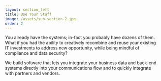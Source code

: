 ```yaml
---
layout: section_left
title: Use Your Stuff
image: /assets/sub-section-2.jpg
order: 2
---
```

You already have the systems; in-fact you probably have dozens of them. What if you had the ability to creatively recombine and reuse your existing IT investments to address new opportunity, while being mindful of compliance and data security?

We build software that lets you integrate your business data and back-end systems directly into your communications flow and to quickly integrate with partners and vendors.
